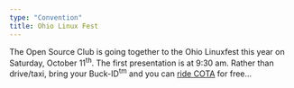 ```yaml
---
type: "Convention"
title: Ohio Linux Fest
---
```

The Open Source Club is going together to the Ohio Linuxfest this year on
Saturday, October 11<sup>th</sup>. The first presentation is at 9:30 am. Rather
than drive/taxi, bring your Buck-ID<sup>tm</sup> and you can [ride COTA](http://www.google.com/maps?ie=UTF8&f=d&z=15&ll=39.962418,-83.00055&spn=0.01018,0.013733&saddr=1813+N+High+St,+Columbus&daddr=400+N+High+St,+Columbus&date=10-11-2008&time=9:30+am&ttype=arr&dirflg=r) for free...
